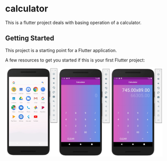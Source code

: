 # calculator

This is a flutter project deals with basing operation of a calculator.

## Getting Started

This project is a starting point for a Flutter application.

A few resources to get you started if this is your first Flutter project:

![](Readme-image.jpg)
